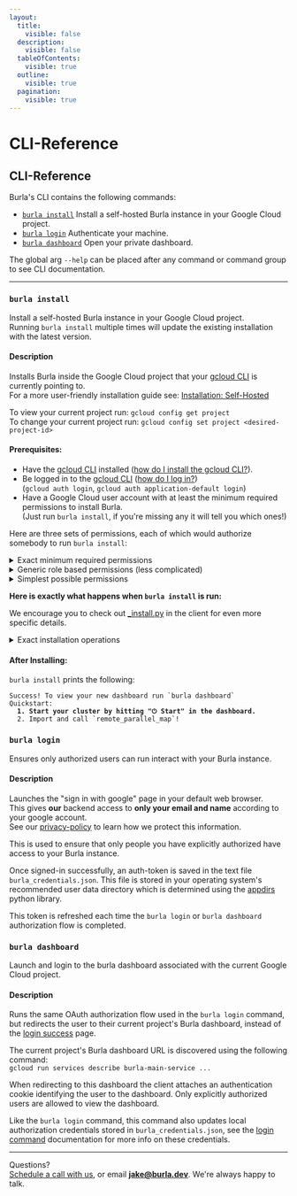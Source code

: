 ```yaml
---
layout:
  title:
    visible: false
  description:
    visible: false
  tableOfContents:
    visible: true
  outline:
    visible: true
  pagination:
    visible: true
---
```


# CLI-Reference

## CLI-Reference

Burla's CLI contains the following commands:

* [`burla install`](CLI-Reference.md#burla-install) Install a self-hosted Burla instance in your Google Cloud project.
* [`burla login`](CLI-Reference.md#burla-login) Authenticate your machine.
* [`burla dashboard`](CLI-Reference.md#burla-dashboard) Open your private dashboard.

The global arg `--help` can be placed after any command or command group to see CLI documentation.

***

### `burla install`

Install a self-hosted Burla instance in your Google Cloud project.\
Running `burla install` multiple times will update the existing installation with the latest version.

#### **Description**

Installs Burla inside the Google Cloud project that your [gcloud CLI](https://cloud.google.com/sdk/gcloud) is currently pointing to.\
For a more user-friendly installation guide see: [Installation: Self-Hosted](installation-self-hosted.md)

To view your current project run: `gcloud config get project`\
To change your current project run: `gcloud config set project <desired-project-id>`&#x20;

#### **Prerequisites:**

* Have the [gcloud CLI](https://cloud.google.com/sdk/gcloud) installed ([how do I install the gcloud CLI?](https://cloud.google.com/sdk/docs/install)).
* Be logged in to the [gcloud CLI](https://cloud.google.com/sdk/gcloud) ([how do I log in?](https://cloud.google.com/sdk/docs/authorizing#user-account))\
  (`gcloud auth login`, `gcloud auth application-default login`)
* Have a Google Cloud user account with at least the minimum required permissions to install Burla.\
  (Just run `burla install`, if you're missing any it will tell you which ones!)

Here are three sets of permissions, each of which would authorize somebody to run `burla install`:

<details>

<summary>Exact minimum required permissions</summary>

1. Service Usage API (`serviceusage.googleapis.com`):
   * `serviceusage.services.enable` for enabling:
     * `compute.googleapis.com`
     * `run.googleapis.com`
     * `firestore.googleapis.com`
     * `cloudresourcemanager.googleapis.com`
     * `secretmanager.googleapis.com`
2. Compute Engine API (`compute.googleapis.com`):
   * `compute.firewalls.create`
   * `compute.firewalls.get` (to check if firewall rule exists)
   * `compute.networks.updatePolicy`
3. Secret Manager API (`secretmanager.googleapis.com`):
   * `secretmanager.secrets.create`
   * `secretmanager.secrets.get`
   * `secretmanager.versions.add`
4. Firestore API (`firestore.googleapis.com`):
   * `datastore.databases.create`
   * `datastore.databases.get`
   * `datastore.documents.create`
   * `datastore.documents.write`
5. Cloud Run API (`run.googleapis.com`):
   * `run.services.create`
   * `run.services.update`
   * `run.services.get`
   * `run.services.setIamPolicy` (for --allow-unauthenticated flag)

Here is an IAM role definition for this permission set:

```yaml
title: "Burla Installation Role"
description: "Minimum permissions needed to install Burla"
stage: "GA"
includedPermissions:
- serviceusage.services.enable
- compute.firewalls.create
- compute.firewalls.get
- compute.networks.updatePolicy
- secretmanager.secrets.create
- secretmanager.secrets.get
- secretmanager.versions.add
- datastore.databases.create
- datastore.databases.get
- datastore.documents.create
- datastore.documents.write
- run.services.create
- run.services.update
- run.services.get
- run.services.setIamPolicy
```

</details>

<details>

<summary>Generic role based permissions (less complicated)</summary>

Burla can be installed by users having the following generic roles:

1. Service Usage Admin (`roles/serviceusage.serviceUsageAdmin`)
2. Cloud Run Admin (`roles/run.admin`)
3. Compute Network Admin (`roles/compute.networkAdmin`)
4. Secret Manager Admin (`roles/secretmanager.admin`)
5. Firestore Database Admin (`roles/datastore.owner`)

</details>

<details>

<summary>Simplest possible permissions</summary>

The easiest way to ensure you have all these permissions is to have one of these roles:

* Project Owner (`roles/owner`)
* Project Editor (`roles/editor`)

</details>

**Here is exactly what happens when `burla install` is run:**

We encourage you to check out [\_install.py](https://github.com/Burla-Cloud/burla/blob/main/client/src/burla/_install.py) in the client for even more specific details.

<details>

<summary>Exact installation operations</summary>

1. &#x20;Required services are enabled (if they are not already enabled):
   * `gcloud services enable` is called on:
     * `compute.googleapis.com`
     * `run.googleapis.com`
     * `firestore.googleapis.com`
     * `cloudresourcemanager.googleapis.com`
     * `secretmanager.googleapis.com`
2. Port 8080 is opened on any GCE VM having the tag "burla-cluster-node":
   * `gcloud compute firewall-rules create burla-cluster-node-firewall \`\
     `--action=ALLOW --rules=tcp:8080 --target-tags=burla-cluster-node ...`
3. &#x20;A secret is created that's used to encrypt auth cookies in the dashboard and identify this instance.
   * `gcloud secrets describe burla-cluster-id-token`&#x20;
   * `gcloud secrets create burla-cluster-id-token ...`&#x20;
4. A Google Cloud Firestore database is created (stores information displayed in the dashboard)
   * `gcloud firestore databases create --database=burla ...`
5. &#x20;The main-service (dashboard) is deployed on Google Cloud Run:
   * `gcloud run deploy burla-main-service \` \
     `--image=burlacloud/main-service:latest ...`
   * `gcloud run services update-traffic burla-main-service --to-latest ...`

</details>

#### **After Installing:**

`burla install` prints the following:

<pre><code>Success! To view your new dashboard run `burla dashboard`
Quickstart:
<strong>  1. Start your cluster by hitting "⏻ Start" in the dashboard.
</strong>  2. Import and call `remote_parallel_map`!
</code></pre>

### `burla login`

Ensures only authorized users can run interact with your Burla instance.

#### **Description**

Launches the "sign in with google" page in your default web browser.\
This gives **our** backend access to **only your email and name** according to your google account.\
See our [privacy-policy](privacy-policy.md) to learn how we protect this information.

This is used to ensure that only people you have explicitly authorized have access to your Burla instance.

Once signed-in successfully, an auth-token is saved in the text file `burla_credentials.json`. This file is stored in your operating system's recommended user data directory which is determined using the [appdirs](https://github.com/ActiveState/appdirs) python library.

This token is refreshed each time the `burla login` or `burla dashboard` authorization flow is completed.

### `burla dashboard`&#x20;

Launch and login to the burla dashboard associated with the current Google Cloud project.

#### **Description**

Runs the same OAuth authorization flow used in the `burla login` command, but redirects the user to their current project's Burla dashboard, instead of the [login success](https://docs.burla.dev/auth-success) page.

The current project's Burla dashboard URL is discovered using the following command:\
`gcloud run services describe burla-main-service ...`&#x20;

When redirecting to this dashboard the client attaches an authentication cookie identifying the user to the dashboard. Only explicitly authorized users are allowed to view the dashboard.

Like the `burla login` command, this command also updates local authorization credentials stored in `burla_credentials.json`, see the [login command](CLI-Reference.md#burla-login) documentation for more info on these credentials.





***

Questions?\
[Schedule a call with us](https://cal.com/jakez/burla/), or email **jake@burla.dev**. We're always happy to talk.
